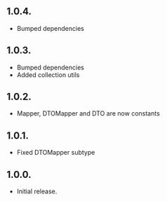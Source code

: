 ## 1.0.4.

* Bumped dependencies

## 1.0.3.

* Bumped dependencies
* Added collection utils

## 1.0.2.

* Mapper, DTOMapper and DTO are now constants

## 1.0.1.

* Fixed DTOMapper subtype

## 1.0.0.

* Initial release.
